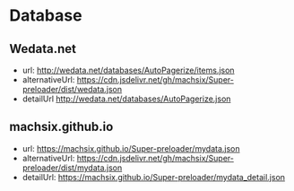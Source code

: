 # Database

## Wedata.net

- url: <http://wedata.net/databases/AutoPagerize/items.json>
- alternativeUrl: <https://cdn.jsdelivr.net/gh/machsix/Super-preloader/dist/wedata.json>
- detailUrl <http://wedata.net/databases/AutoPagerize.json>

## machsix.github.io

- url: <https://machsix.github.io/Super-preloader/mydata.json>
- alternativeUrl: <https://cdn.jsdelivr.net/gh/machsix/Super-preloader/dist/mydata.json>
- detailUrl: <https://machsix.github.io/Super-preloader/mydata_detail.json>

